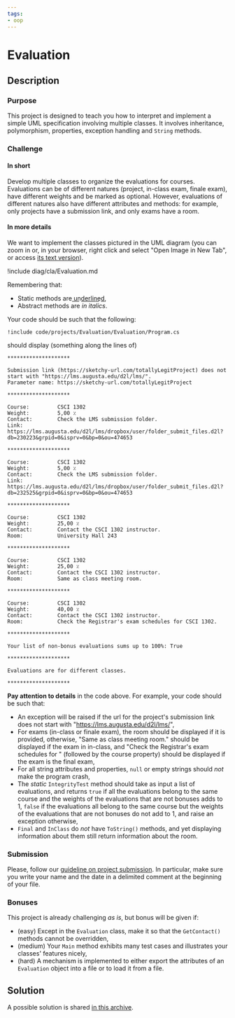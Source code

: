 ```yaml
---
tags:
- oop
---
```


# Evaluation

## Description

### Purpose

This project is designed to teach you how to interpret and implement a simple UML specification involving multiple classes.
It involves inheritance, polymorphism, properties, exception handling and `String` methods.

### Challenge

#### In short

Develop multiple classes to organize the evaluations for courses. 
Evaluations can be of different natures (project, in-class exam, finale exam), have different weights and be marked as optional.
However, evaluations of different natures also have different attributes and methods: for example, only projects have a submission link, and only exams have a room.

#### In more details

We want to implement the classes pictured in the UML diagram (you can zoom in or, in your browser, right click and select "Open Image in New Tab", or access [its text version](./uml/cla/Evaluation.txt)).

!include diag/cla/Evaluation.md

Remembering  that:

- Static methods are u͟n͟d͟e͟r͟l͟i͟n͟e͟d͟,
- Abstract methods are *in italics*.

Your code should be such that the following:

```
!include code/projects/Evaluation/Evaluation/Program.cs
```

should display (something along the lines of)

```text
********************

Submission link (https://sketchy-url.com/totallyLegitProject) does not start with "https://lms.augusta.edu/d2l/lms/".
Parameter name: https://sketchy-url.com/totallyLegitProject

********************

Course:         CSCI 1302
Weight:         5,00 ٪
Contact:        Check the LMS submission folder.
Link:           https://lms.augusta.edu/d2l/lms/dropbox/user/folder_submit_files.d2l?db=230223&grpid=0&isprv=0&bp=0&ou=474653

********************

Course:         CSCI 1302
Weight:         5,00 ٪
Contact:        Check the LMS submission folder.
Link:           https://lms.augusta.edu/d2l/lms/dropbox/user/folder_submit_files.d2l?db=232525&grpid=0&isprv=0&bp=0&ou=474653

********************

Course:         CSCI 1302
Weight:         25,00 ٪
Contact:        Contact the CSCI 1302 instructor.
Room:           University Hall 243

********************

Course:         CSCI 1302
Weight:         25,00 ٪
Contact:        Contact the CSCI 1302 instructor.
Room:           Same as class meeting room.

********************

Course:         CSCI 1302
Weight:         40,00 ٪
Contact:        Contact the CSCI 1302 instructor.
Room:           Check the Registrar's exam schedules for CSCI 1302.

********************

Your list of non-bonus evaluations sums up to 100%: True

********************

Evaluations are for different classes.

********************
```

**Pay attention to details** in the code above. For example, your code should be such that:

- An exception will be raised if the url for the project's submission link does not start with "https://lms.augusta.edu/d2l/lms/",
- For exams (in-class or finale exam), the room should be displayed if it is provided, otherwise, "Same as class meeting room." should be displayed if the exam in in-class, and "Check the Registrar's exam schedules for " (followed by the course property) should be displayed if the exam is the final exam,
- For all string attributes and properties, `null` or empty strings should *not* make the program crash,
- The *static* `IntegrityTest` method should take as input a list of evaluations, and returns `true` if all the evaluations belong to the same course and the weights of the evaluations that are not bonuses adds to 1, `false` if the evaluations all belong to the same course but the weights of the evaluations that are not bonuses do not add to 1, and raise an exception otherwise,
- `Final` and `InClass` do *not* have `ToString()` methods, and yet displaying information about them still return information about the room.

### Submission

Please, follow our [guideline on project submission](./projects/submission).
In particular, make sure you write your name and the date in a delimited comment at the beginning of your file.

### Bonuses

This project is already challenging *as is*, but bonus will be given if:

- (easy) Except in the `Evaluation` class, make it so that the `GetContact()` methods cannot be overridden,
- (medium) Your `Main` method exhibits many test cases and illustrates your classes' features nicely,
- (hard) A mechanism is implemented to either export the attributes of an `Evaluation` object into a file or to load it from a file.

## Solution

A possible solution is shared [in this archive](./code/projects/Evaluation.zip).
